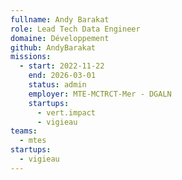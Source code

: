 ```yaml
---
fullname: Andy Barakat
role: Lead Tech Data Engineer
domaine: Développement
github: AndyBarakat
missions:
  - start: 2022-11-22
    end: 2026-03-01
    status: admin
    employer: MTE-MCTRCT-Mer - DGALN
    startups:
      - vert.impact
      - vigieau
teams:
  - mtes
startups:
  - vigieau
---
```

